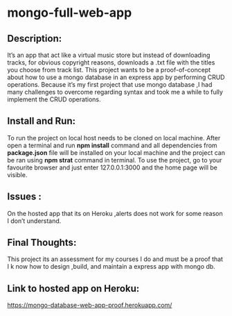# mongo-full-web-app

## Description:

It’s an app that act like a virtual music store but instead of downloading tracks, for obvious copyright reasons, downloads a .txt file with the titles you choose from track list.
This project wants to be a proof-of-concept about how to use a mongo database in an express app by performing CRUD operations.
Because it’s my first project that use mongo database ,I had many challenges to overcome regarding syntax and took me a while to fully implement the CRUD operations.

## Install and Run:

To run the project on local host needs to be cloned on local machine. After open a terminal and  run **npm install** command and all dependencies from **package.json** file 
will be installed on your local machine and the project can be ran using **npm strat** command in terminal.
To use the project, go to your favourite browser and just enter 127.0.0.1:3000 and the home page will be visible.

## Issues :

On the hosted app that its on Heroku ,alerts does not work for some reason I don’t understand.

## Final Thoughts:

This project its an assessment for my courses I do and must be a proof that I k now how to design ,build, and maintain a express app with mongo db.
## Link to hosted app on Heroku:
https://mongo-database-web-app-proof.herokuapp.com/
